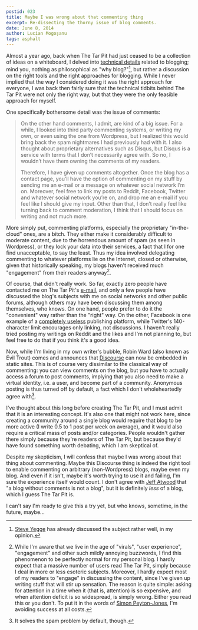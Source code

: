 ```yaml
---
postid: 023
title: Maybe I was wrong about that commenting thing
excerpt: Re-dissecting the thorny issue of blog comments.
date: June 8, 2014
author: Lucian Mogoșanu
tags: asphalt
---
```


Almost a year ago, back when The Tar Pit had just ceased to be a collection of
ideas on a whiteboard, I delved into [technical details][1] related to
blogging; mind you, nothing as philosophical as "why blog?"[^1], but rather a
discussion on the right tools and the right approaches for blogging. While I
never implied that the way I considered doing it was the right approach for
everyone, I was back then fairly sure that the technical tidbits behind The
Tar Pit were not only the right way, but that they were the only feasible
approach for myself.

One specifically bothersome detail was the issue of comments:

> On the other hand comments, I admit, are kind of a big issue. For a while, I
> looked into third party commenting systems, or writing my own, or even using
> the one from Wordpress, but I realized this would bring back the spam
> nightmares I had previously had with it. I also thought about proprietary
> alternatives such as Disqus, but Disqus is a service with terms that I don’t
> necessarily agree with. So no, I wouldn’t have them owning the comments of
> my readers.
>
> Therefore, I have given up comments altogether. Once the blog has a contact
> page, you’ll have the option of commenting on my stuff by sending me an
> e-mail or a message on whatever social network I’m on. Moreover, feel free
> to link my posts to Reddit, Facebook, Twitter and whatever social network
> you’re on, and drop me an e-mail if you feel like I should give my
> input. Other than that, I don’t really feel like turning back to comment
> moderation, I think that I should focus on writing and not much more.

More simply put, commenting platforms, especially the proprietary
"in-the-cloud" ones, are a bitch. They either make it considerably difficult to
moderate content, due to the horrendous amount of spam (as seen in Wordpress),
or they lock your data into their services, a fact that I for one find
unacceptable, to say the least. Thus my idea involved delegating commenting to
whatever platforms lie on the Internet, closed or otherwise, given that
historically speaking, my blogs haven't received much "engagement" from their
readers anyway[^2].

Of course, that didn't really work. So far, exactly zero people have contacted
me on The Tar Pit's [e-mail][4], and only a few people have discussed the
blog's subjects with me on social networks and other public forums, although
others may have been discussing them among themselves, who knows. On one hand,
people prefer to do it the "convenient" way rather than the "right" way. On the
other, Facebook is one example of a [completely useless][5] publishing
platform, while Twitter's 140-character limit encourages only linking, not
discussions. I haven't really tried posting my writings on Reddit and the likes
and I'm not planning to, but feel free to do that if you think it's a good
idea.

Now, while I'm living in my own writer's bubble, Robin Ward (also known as Evil
Trout) comes and announces that [Discourse][6] can now be embedded in static
sites. This is of course very dissimilar to the classical way of commenting:
you can view comments on the blog, but you have to actually access a forum to
post comments, implying that you also need to make a virtual identity, i.e. a
user, and become part of a community. Anonymous posting is thus turned off by
default, a fact which I don't wholeheartedly agree with[^3].

I've thought about this long before creating The Tar Pit, and I must admit that
it is an interesting concept. It's also one that might not work here, since
creating a community around a single blog would require that blog to be more
active (I write 0.5 to 1 post per week on average), and it would also require a
critical mass of posts and/or categories. People wouldn't gather there simply
because they're readers of The Tar Pit, but because they'd have found something
worth debating, which I am skeptical of.

Despite my skepticism, I will confess that maybe I was wrong about that thing
about commenting. Maybe this Discourse thing is indeed the right tool to
enable commenting on arbitrary (non-Wordpress) blogs, maybe even my blog. And
even if it isn't, maybe it's worth trying to use it and failing, I'm sure the
experience itself would count. I don't agree with [Jeff Atwood][6] that "a
blog without comments is not a blog", but it is definitely *less* of a blog,
which I guess The Tar Pit is.

I can't say I'm ready to give this a try yet, but who knows, sometime, in the
future, maybe...

[^1]: [Steve Yegge][2] has already discussed the subject rather well, in my
opinion.

[^2]: While I'm aware that we live in the age of "virals", "user experience",
"engagement" and other such mildly annoying buzzwords, I find this phenomenon
to be perfectly normal for my personal blog. I hardly expect that a massive
number of users read The Tar Pit, simply because I deal in more or less
esoteric subjects. Moreover, I hardly expect most of my readers to "engage" in
discussing the content, since I've given up writing stuff that will stir up
sensation. The reason is quite simple: asking for attention in a time when it
(that is, attention) is so expensive, and when attention deficit is so
widespread, is simply wrong. Either you read this or you don't. To put it in
the words of [Simon Peyton-Jones][3], I'm avoiding success at all costs.

[^3]: It solves the spam problem by default, though.

[1]: /posts/y00/002-technicalities.html
[2]: https://sites.google.com/site/steveyegge2/you-should-write-blogs
[3]: http://www.computerworld.com.au/article/261007/a-z_programming_languages_haskell/
[4]: /uploads/email.png
[5]: http://techcrunch.com/2014/04/03/the-filtered-feed-problem/
[6]: http://eviltrout.com/2014/01/22/embedding-discourse.html
[7]: http://blog.codinghorror.com/a-blog-without-comments-is-not-a-blog/
